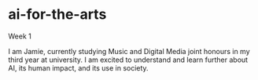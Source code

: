 # ai-for-the-arts
Week 1
<div></div>
I am Jamie, currently studying Music and Digital Media joint honours in my third year at university. I am excited to understand and learn further about AI, its human impact, and its use in society.
